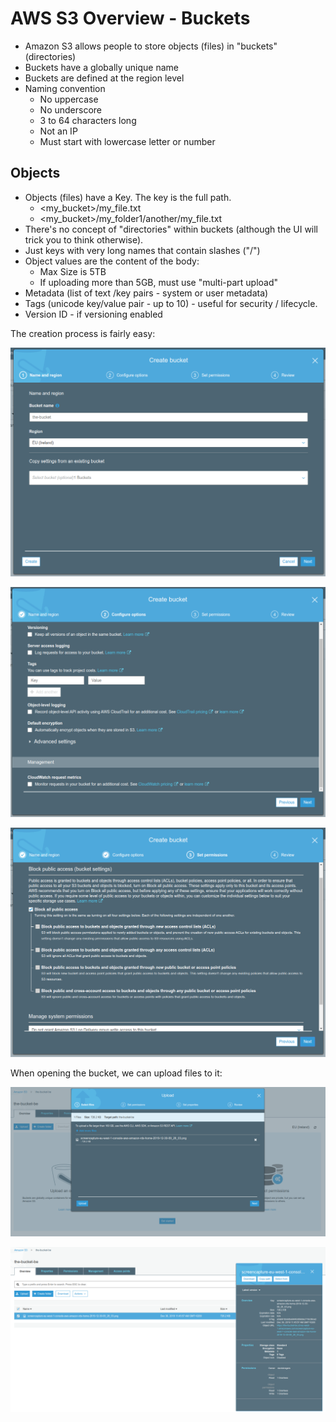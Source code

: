 # AWS S3 Overview - Buckets

- Amazon S3 allows people to store objects (files) in "buckets" (directories)
- Buckets have a globally unique name
- Buckets are defined at the region level
- Naming convention
    - No uppercase
    - No underscore
    - 3 to 64 characters long
    - Not an IP
    - Must start with lowercase letter or number

## Objects

- Objects (files) have a Key. The key is the full path.
    - <my_bucket>/my_file.txt
    - <my_bucket>/my_folder1/another/my_file.txt
- There's no concept of "directories" within buckets (although the UI will trick you to think otherwise).
- Just keys with very long names that contain slashes ("/")
- Object values are the content of the body:
    - Max Size is 5TB
    - If uploading more than 5GB, must use "multi-part upload"
- Metadata (list of text /key pairs - system or user metadata)
- Tags (unicode key/value pair - up to 10) - useful for security / lifecycle.
- Version ID - if versioning enabled

The creation process is fairly easy:

![](images/2019-12-30-11-42-53.png)

![](images/2019-12-30-11-43-40.png)

![](images/2019-12-30-11-44-07.png)

When opening the bucket, we can upload files to it: 

![](images/2019-12-30-11-45-13.png)

![](images/2019-12-30-11-46-52.png)